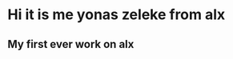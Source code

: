 <!DOCTYPE html>
<html>
<h1>Hi it is me yonas zeleke from alx</h1>
<h2>My first ever work on alx</h2>
